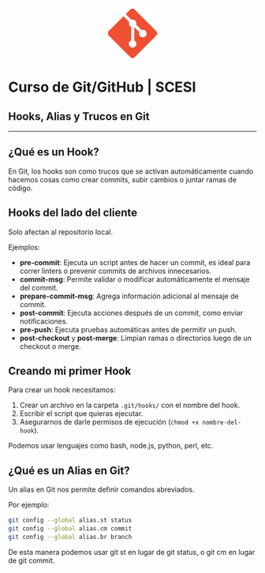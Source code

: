<p align="center">
  <img src="img/git.png" alt="Logo Git" width="100"/>
</p>

# Curso de Git/GitHub | SCESI

## Hooks, Alias y Trucos en Git

---

## ¿Qué es un Hook?

En Git, los hooks son como trucos que se activan automáticamente cuando hacemos cosas como crear commits, subir cambios o juntar ramas de código.

## Hooks del lado del cliente

Solo afectan al repositorio local.

Ejemplos:

- **pre-commit**: Ejecuta un script antes de hacer un commit, es ideal para correr linters o prevenir commits de archivos innecesarios.
- **commit-msg**: Permite validar o modificar automáticamente el mensaje del commit.
- **prepare-commit-msg**: Agrega información adicional al mensaje de commit.
- **post-commit**: Ejecuta acciones después de un commit, como enviar notificaciones.
- **pre-push**: Ejecuta pruebas automáticas antes de permitir un push.
- **post-checkout** y **post-merge**: Limpian ramas o directorios luego de un checkout o merge.

## Creando mi primer Hook

Para crear un hook necesitamos:

1. Crear un archivo en la carpeta `.git/hooks/` con el nombre del hook.
2. Escribir el script que quieras ejecutar.
3. Asegurarnos de darle permisos de ejecución (`chmod +x nombre-del-hook`).

Podemos usar lenguajes como bash, node.js, python, perl, etc.

## ¿Qué es un Alias en Git?

Un alias en Git nos permite definir comandos abreviados.

Por ejemplo:

```bash
git config --global alias.st status
git config --global alias.cm commit
git config --global alias.br branch
```

De esta manera podemos usar git st en lugar de git status, o git cm en lugar de git commit.
